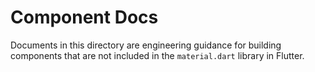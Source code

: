 # Component Docs

Documents in this directory are engineering guidance for building components that are not included in the `material.dart` library in Flutter.